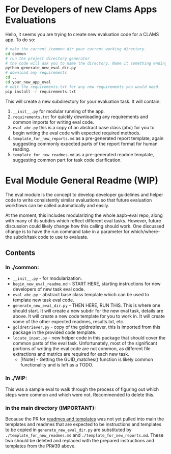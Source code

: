 # For Developers of new Clams Apps Evaluations
Hello, it seems you are trying to create new evaluation code for a CLAMS app. 
To do so: 
```bash
# make the current /common dir your current working directory. 
cd common
# run the project directory generator
# the code will ask you to name the directory. Name it something ending with "_eval". e.g. "your_new_app_eval".
python generate_new_eval_dir.py
# download any requirements
cd .. 
cd your_new_app_eval
# edit the requirements.txt for any new requirements you would need.
pip install -r requirements.txt
```
This will create a new subdirectory for your evaluation task. It will contain: 
1. `__init__.py` for modular running of the app. 
2. `requirements.txt` for quickly downloading any requirements and common imports for writing eval code. 
3. `eval_abc.py` this is a copy of an abstract base class (abc) for you to begin writing the eval code with expected
required methods. 
4. `template_for_new_reports.md` as a pre-generated report template, again suggesting commonly expected parts of the 
report format for human reading. 
5. `template_for_new_readmes.md` as a pre-generated readme template, suggesting common part for task code clarification.








# Eval Module General Readme (WIP) 
The eval module is the concept to develop developer guidelines and helper code to write consistently similar evaluations
so that future evaluation workflows can be called automatically and easily.  

At the moment, this includes modularizing the whole aapb-eval repo, along with many of its subdirs which reflect different
eval tasks. However, future discussion could likely change how this calling should work. 
One discussed change is to have the run command take in a parameter for which/where-the subdir/task code to use to evaluate. 

## Contents
### In ./common:  
 - `__init__.py` - for modularization.
 - `begin_new_eval_readme.md` - START HERE, starting instructions for new developers of new task eval code. 
 - `eval_abc.py` - abstract base class template which can be used to template new task eval code. 
 - `generate_new_eval_dir.py` - THEN HERE, RUN THIS. This is where one should start. It will create a new subdir for the new 
eval task, details are above. It will create a new code template for you to work in. It will create some of the other expected readmes, results.txt, etc. 
 - `goldretriever.py` - copy of the goldretriever, this is imported from this package in the provided code template. 
 - `locate_input.py` - new helper code in this package that should cover the common parts of the eval task. 
Unfortunately, most of the significant portions of writing the eval code are not common, as different file extractions and 
metrics are required for each new task. 
   - [!Note] - Getting the GUID_matches() function is likely common functionality and is left as a TODO. 

### In ./WIP:  
This was a sample eval to walk through the process of figuring out which steps were common and which were not. 
Recommended to delete this. 

### in the main directory (IMPORTANT): 
Because the PR for [readmes and templates](https://github.com/clamsproject/aapb-evaluations/pull/39) was not yet pulled into main 
the templates and readmes that are expected to be instructions and templates to be copied in `generate_new_eval_dir.py` 
are substituted by `./template_for_new_readmes.md` and `./template_for_new_reports.md`. These two should be deleted and replaced
with the prepared instructions and templates from the PR#39 above. 
